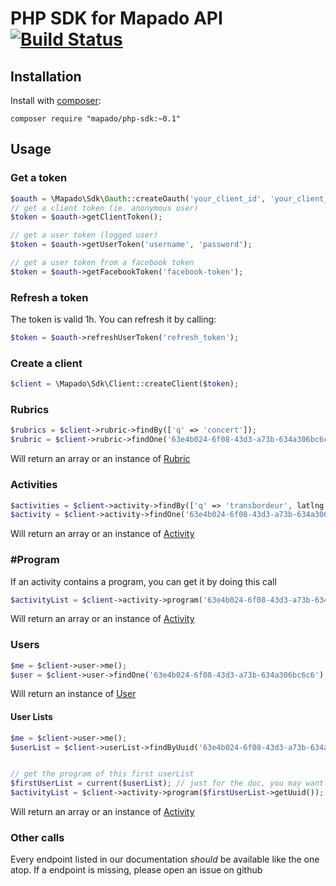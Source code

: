 PHP SDK for Mapado API [![Build Status](https://travis-ci.org/mapado/php-sdk.svg?branch=master)](https://travis-ci.org/mapado/php-sdk)
=======

## Installation
Install with [composer](http://getcomposer.org):
```
composer require "mapado/php-sdk:~0.1"
```

## Usage

### Get a token
```php
$oauth = \Mapado\Sdk\Oauth::createOauth('your_client_id', 'your_client_secret');
// get a client token (ie. anonymous user)
$token = $oauth->getClientToken();

// get a user token (logged user)
$token = $oauth->getUserToken('username', 'password');

// get a user token from a facebook token
$token = $oauth->getFacebookToken('facebook-token');
```

### Refresh a token
The token is valid 1h. You can refresh it by calling:
```php
$token = $oauth->refreshUserToken('refresh_token');
```

### Create a client
```php
$client = \Mapado\Sdk\Client::createClient($token);
```

### Rubrics
```php
$rubrics = $client->rubric->findBy(['q' => 'concert']);
$rubric = $client->rubric->findOne('63e4b024-6f08-43d3-a73b-634a306bc6c6');
```
Will return an array or an instance of [Rubric](https://github.com/mapado/php-sdk/blob/master/src/Model/Rubric.php)

### Activities
```php
$activities = $client->activity->findBy(['q' => 'transbordeur', latlng => '45.468,4.263']);
$activity = $client->activity->findOne('63e4b024-6f08-43d3-a73b-634a306bc6c6');
```
Will return an array or an instance of [Activity](https://github.com/mapado/php-sdk/blob/master/src/Model/Activity.php)

### #Program
If an activity contains a program, you can get it by doing this call
```php
$activityList = $client->activity->program('63e4b024-6f08-43d3-a73b-634a306bc6c6');
```
Will return an array or an instance of [Activity](https://github.com/mapado/php-sdk/blob/master/src/Model/Activity.php)

### Users
```php
$me = $client->user->me();
$user = $client->user->findOne('63e4b024-6f08-43d3-a73b-634a306bc6c6');
```
Will return an instance of [User](https://github.com/mapado/php-sdk/blob/master/src/Model/User.php)

#### User Lists
```php
$me = $client->user->me();
$userList = $client->userList->findByUuid('63e4b024-6f08-43d3-a73b-634a306bc6c6');


// get the program of this first userList
$firstUserList = current($userList); // just for the doc, you may want a more clever logic
$activityList = $client->activity->program($firstUserList->getUuid());
```
Will return an array or an instance of [Activity](https://github.com/mapado/php-sdk/blob/master/src/Model/Activity.php)

### Other calls
Every endpoint listed in our documentation *should* be available like the one atop.
If a endpoint is missing, please open an issue on github
